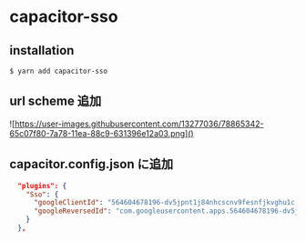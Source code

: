 # capacitor-sso


## installation

```
$ yarn add capacitor-sso
```

## url scheme 追加
![https://user-images.githubusercontent.com/13277036/78865342-65c07f80-7a78-11ea-88c9-631396e12a03.png]()




## capacitor.config.json に追加

```json
  "plugins": {
    "Sso": {
      "googleClientId": "564604678196-dv5jpnt1j84nhcscnv9fesnfjkvghu1c.apps.googleusercontent.com",
      "googleReversedId": "com.googleusercontent.apps.564604678196-dv5jpnt1j84nhcscnv9fesnfjkvghu1c"
    }
  },
```